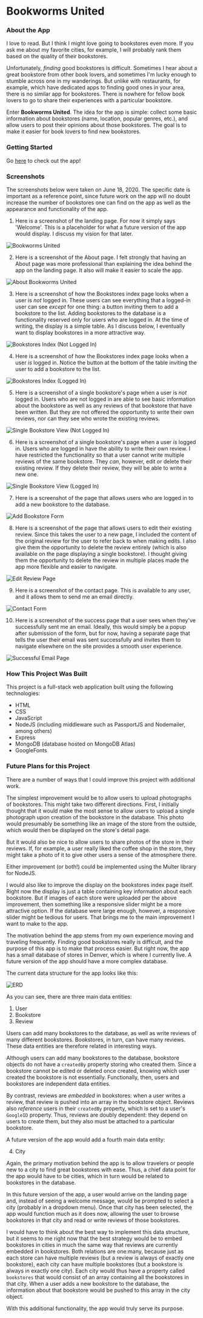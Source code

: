 # Bookworms United

### About the App

I love to read. But I think I might love going to bookstores even more. If you ask me about my favorite cities, for example, I will probably rank them based on the quality of their bookstores. 

Unfortunately, *finding* good bookstores is difficult. Sometimes I hear about a great bookstore from other book lovers, and sometimes I'm lucky enough to stumble across one in my wanderings. But unlike with restaurants, for example, which have dedicated apps to finding good ones in your area, there is no similar app for bookstores. There is nowhere for fellow book lovers to go to share their experiences with a particular bookstore.

Enter **Bookworms United**. The idea for the app is simple: collect some basic information about bookstores (name, location, popular genres, etc.), and allow users to post their opinions about those bookstores. The goal is to make it easier for book lovers to find new bookstores.

### Getting Started

Go [here](https://bookworms-united.herokuapp.com/) to check out the app!

### Screenshots

The screenshots below were taken on June 18, 2020. The specific date is important as a reference point, since future work on the app will no doubt increase the number of bookstores one can find on the app as well as the appearance and functionality of the app.

1. Here is a screenshot of the landing page. For now it simply says 'Welcome'. This is a placeholder for what a future version of the app would display. I discuss my vision for that later.

![Bookworms United](https://i.imgur.com/waB16m0.jpg)

2. Here is a screenshot of the About page. I felt strongly that having an About page was more professional than explaining the idea behind the app on the landing page. It also will make it easier to scale the app.

![About Bookworms United](https://i.imgur.com/josKmsT.jpg)

3. Here is a screenshot of how the Bookstores index page looks when a user is *not* logged in. These users can see everything that a logged-in user can see *except* for one thing: a button inviting them to add a bookstore to the list. Adding bookstores to the database is a functionality reserved only for users who are logged in. At the time of writing, the display is a simple table. As I discuss below, I eventually want to display bookstores in a more attractive way.

![Bookstores Index (Not Logged In)](https://i.imgur.com/yGMdsG5.jpg)

4. Here is a screenshot of how the Bookstores index page looks when a user *is* logged in. Notice the button at the bottom of the table inviting the user to add a bookstore to the list.

![Bookstores Index (Logged In)](https://i.imgur.com/7Z9FyEC.jpg)

5. Here is a screenshot of a single bookstore's page when a user is *not* logged in. Users who are not logged in are able to see basic information about the bookstore as well as any reviews of that bookstore that have been written. But they are not offered the opportunity to write their own reviews, nor can they see who wrote the existing reviews.

![Single Bookstore View (Not Logged In)](https://i.imgur.com/QasmcnW.jpg)

6. Here is a screenshot of a single bookstore's page when a user *is* logged in. Users who are logged in have the ability to write their own review. I have restricted the functionality so that a user cannot write multiple reviews of the same bookstore. They *can*, however, edit or delete their existing review. If they delete their review, they will be able to write a new one.

![Single Bookstore View (Logged In)](https://i.imgur.com/TGqzT96.jpg)

7. Here is a screenshot of the page that allows users who are logged in to add a new bookstore to the database.

![Add Bookstore Form](https://i.imgur.com/oB04SX6.jpg)

8. Here is a screenshot of the page that allows users to edit their existing review. Since this takes the user to a new page, I included the content of the original review for the user to refer back to when making edits. I also give them the opportunity to delete the review entirely (which is also available on the page displaying a single bookstore). I thought giving them the opportunity to delete the review in multiple places made the app more flexible and easier to navigate.

![Edit Review Page](https://i.imgur.com/ycpe9r2.jpg)

9. Here is a screenshot of the contact page. This is available to any user, and it allows them to send me an email directly.

![Contact Form](https://i.imgur.com/DCrbDMW.jpg)

10. Here is a screenshot of the success page that a user sees when they've successfully sent me an email. Ideally, this would simply be a popup after submission of the form, but for now, having a separate page that tells the user their email was sent successfully and invites them to navigate elsewhere on the site provides a smooth user experience.

![Successful Email Page](https://i.imgur.com/HdN07Jo.jpg)

### How This Project Was Built

This project is a full-stack web application built using the following technologies:

* HTML
* CSS
* JavaScript
* NodeJS (including middleware such as PassportJS and Nodemailer, among others)
* Express
* MongoDB (database hosted on MongoDB Atlas)
* GoogleFonts

### Future Plans for this Project

There are a number of ways that I could improve this project with additional work.

The simplest improvement would be to allow users to upload photographs of bookstores. This might take two different directions. First, I initially thought that it would make the most sense to allow users to upload a single photograph upon creation of the bookstore in the database. This photo would presumably be something like an image of the store from the outside, which would then be displayed on the store's detail page.

But it would also be nice to allow users to share photos of the store in their reviews. If, for example, a user really liked the coffee shop in the store, they might take a photo of it to give other users a sense of the atmosphere there.

Either improvement (or both!) could be implemented using the Multer library for NodeJS.

I would also like to improve the display on the bookstores index page itself. Right now the display is just a table containing key information about each bookstore. But if images of each store were uploaded per the above improvement, then something like a responsive slider might be a more attractive option. If the database were large enough, however, a responsive slider might be tedious for users. That brings me to the main improvement I want to make to the app.

The motivation behind the app stems from my own experience moving and traveling frequently. Finding good bookstores really is difficult, and the purpose of this app is to make that process easier. But right now, the app has a small database of stores in Denver, which is where I currently live. A future version of the app should have a more complex database. 

The current data structure for the app looks like this:

![ERD](https://i.imgur.com/6ChmFgi.jpg)

As you can see, there are three main data entities:

1. User
2. Bookstore
3. Review

Users can add many bookstores to the database, as well as write reviews of many different bookstores. Bookstores, in turn, can have many reviews. These data entities are therefore related in interesting ways.

Although users can add many bookstores to the database, bookstore objects do not have a `createdBy` property storing who created them. Since a bookstore cannot be edited or deleted once created, knowing which user created the bookstore is not essentially. Functionally, then, users and bookstores are independent data entities.

By contrast, reviews are *embedded* in bookstores: when a user writes a review, that review is pushed into an array in the bookstore object. Reviews also *reference* users in their `createdBy` property, which is set to a user's `GoogleID` property. Thus, reviews are doubly dependent: they depend on users to create them, but they also must be attached to a particular bookstore.

A future version of the app would add a fourth main data entity:

4. City

Again, the primary motivation behind the app is to allow travelers or people new to a city to find great bookstores with ease. Thus, a chief data point for the app would have to be cities, which in turn would be related to bookstores in the database.

In this future version of the app, a user would arrive on the landing page and, instead of seeing a welcome message, would be prompted to select a city (probably in a dropdown menu). Once that city has been selected, the app would function much as it does now, allowing the user to browse bookstores in that city and read or write reviews of those bookstores.

I would have to think about the best way to implement this data structure, but it seems to me right now that the best strategy would be to embed bookstores in cities in much the same way that reviews are currently embedded in bookstores. Both relations are one:many, because just as each store can have multiple reviews (but a review is always of exactly one bookstore), each city can have multiple bookstores (but a bookstore is always in exactly one city). Each city would thus have a property called `bookstores` that would consist of an array containing all the bookstores in that city. When a user adds a new bookstore to the database, the information about that bookstore would be pushed to this array in the city object.

With this additional functionality, the app would truly serve its purpose.
